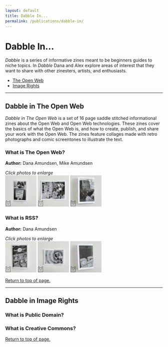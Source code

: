 ```yaml
---
layout: default
title: Dabble In...
permalink: /publications/dabble-in/
---
```


# Dabble In...

*Dabble* is a series of informative zines meant to be beginners guides to niche topics. In *Dabble* Dana and Alex explore areas of interest that they want to share with other zinesters, artists, and enthusiasts.

- <a href="#OpenWeb">The Open Web</a>
- <a href="#ImageRights">Image Rights</a>

<hr>

<h2 id="OpenWeb">Dabble in The Open Web</h2>

*Dabble in The Open Web* is a set of 16 page saddle stitched informational zines about the Open Web and Open Web technologies. These zines cover the basics of what the Open Web is, and how to create, publish, and share your work with the Open Web. The zines feature collages made with retro photographs and comic screentones to illustrate the text. 

### What is The Open Web?

<b>Author:</b> Dana Amundsen, Mike Amundsen

*Click photos to enlarge*   
<a href="/assets/img/publications/what-is-the-open-web_dana_1.png"><img src="/assets/img/publications/what-is-the-open-web_dana_1.png" alt="A photo of the cover of 'What is The Open Web?' featuring a hand reaching to write on a retro computer monitor." width="100"></a>
<a href="/assets/img/publications/what-is-the-open-web_dana_2.png"><img src="/assets/img/publications/what-is-the-open-web_dana_2.png" alt="A photo showing some of the pages of the zine, featuring typewriter style fonts and black and white photography collages." width="100"></a>
<a href="/assets/img/publications/what-is-the-open-web_dana_3.png"><img src="/assets/img/publications/what-is-the-open-web_dana_3.png" alt="A photo of the back of the zine." width="100"></a>

### What is RSS?

<b>Author:</b> Dana Amundsen

*Click photos to enlarge*  
<a href="/assets/img/publications/what-is-rss_dana_1.png"><img src="/assets/img/publications/what-is-rss_dana_1.png" alt="A photo of the cover of 'What is Rss?' featuring retro desktop computer monitors on a black background." width="100"></a>
<a href="/assets/img/publications/what-is-rss_dana_2.png"><img src="/assets/img/publications/what-is-rss_dana_2.png" alt="A photo showing some of the pages of the zine, featuring typewriter style fonts and black and white photography collages." width="100"></a>
<a href="/assets/img/publications/what-is-rss_dana_3.png"><img src="/assets/img/publications/what-is-rss_dana_3.png" alt="A photo of the back of the zine." width="100"></a>

<a href="#">Return to top of page.</a>

<hr>

<h2 id="ImageRights">Dabble in Image Rights</h2>

### What is Public Domain?

### What is Creative Commons?

<a href="#">Return to top of page.</a>

